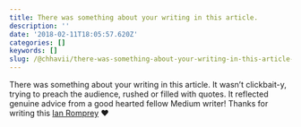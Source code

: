 ```yaml
---
title: There was something about your writing in this article.
description: ''
date: '2018-02-11T18:05:57.620Z'
categories: []
keywords: []
slug: /@chhavii/there-was-something-about-your-writing-in-this-article-2df24f092abf
---
```


There was something about your writing in this article. It wasn’t clickbait-y, trying to preach the audience, rushed or filled with quotes. It reflected genuine advice from a good hearted fellow Medium writer! Thanks for writing this [Ian Romprey](https://medium.com/u/5fef27eeb6d3) ❤